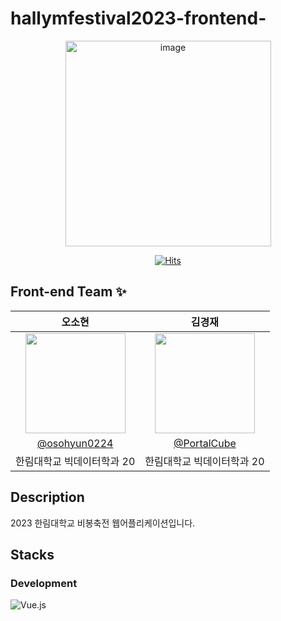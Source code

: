 # hallymfestival2023-frontend-

<div align="center">
    <img width="329" alt="image" src="https://avatars.githubusercontent.com/u/122857055?s=400&u=386f18f709e3269a0f8fa4078f62f53320576dfd&v=4">

[![Hits](https://hits.seeyoufarm.com/api/count/incr/badge.svg?url=https%3A%2F%2Fgithub.com%2FVoluntain-SKKU%2FHallymFestival2023-Backend-&count_bg=%2379C83D&title_bg=%23555555&icon=&icon_color=%23E7E7E7&title=hits&edge_flat=false)](https://hits.seeyoufarm.com)

</div>

## Front-end Team ✨

|                                                                오소현                                                                |                                       김경재                                        |                                                                            
|:---------------------------------------------------------------------------------------------------------------------------------:|:--------------------------------------------------------------------------------:|
| <img width="160px" src="https://avatars.githubusercontent.com/u/53892427?v=4" /> | <img width="160px" src="https://avatars.githubusercontent.com/u/35104213?v=4" /> | 
|                                             [@osohyun0224](https://github.com/osohyun0224)                                              |                      [@PortalCube](https://github.com/PortalCube)                      
|                                                      한림대학교 빅데이터학과 20                                                                 |                                  한림대학교 빅데이터학과 20                                   |

## Description
2023 한림대학교 비봉축전 웹어플리케이션입니다.

## Stacks 

### Development
![Vue.js](https://img.shields.io/badge/Vue.js-%234FC08D.svg?style=for-the-badge&logo=Vue.js&logoColor=white)


